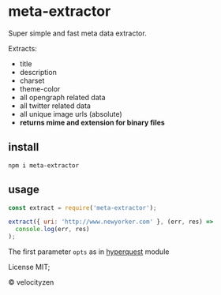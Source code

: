 # meta-extractor

Super simple and fast meta data extractor.

Extracts:
* title
* description
* charset
* theme-color
* all opengraph related data
* all twitter related data
* all unique image urls (absolute)
* __returns mime and extension for binary files__

## install

`npm i meta-extractor`

## usage

```js
const extract = require('meta-extractor');

extract({ uri: 'http://www.newyorker.com' }, (err, res) =>
  console.log(err, res)
);
```

The first parameter `opts` as in [hyperquest](https://github.com/substack/hyperquest) module


License MIT;

© velocityzen
